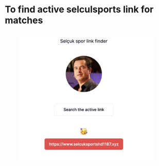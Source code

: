 # To find active selculsports link for matches

<div>
    <div align="center" width="100%" >
        <img src='https://github.com/oguznsari/statusServer/blob/main/public/site.png' alt='acunabe'
            style="display: inline-block; margin: 5px; height: 400px;">
    </div>
</div>
